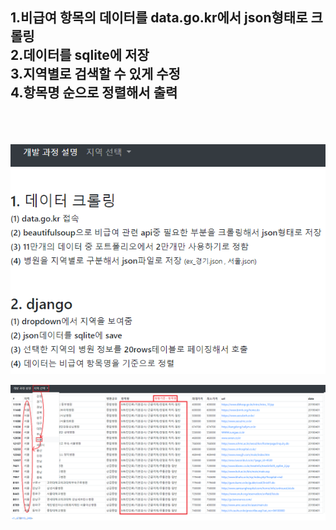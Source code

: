 1.비급여 항목의 데이터를 data.go.kr에서 json형태로 크롤링<br/>
2.데이터를 sqlite에 저장<br/>
3.지역별로 검색할 수 있게 수정<br/>
4.항목명 순으로 정렬해서 출력<br/>
----------------------------
<br/><br/><br/>
![picture1](./picture1.png)

![picture2](./picture2.png)
